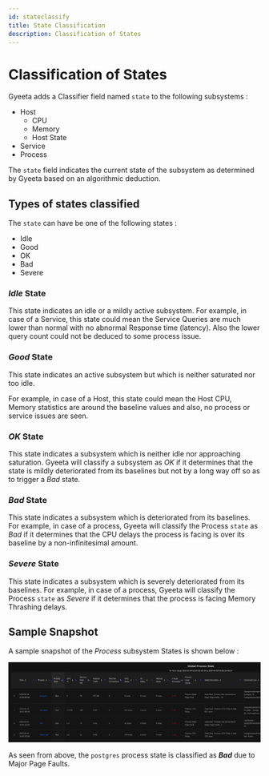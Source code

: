 ```yaml
---
id: stateclassify
title: State Classification
description: Classification of States
---
```


# Classification of States

Gyeeta adds a Classifier field named `state` to the following subsystems :

- Host
  - CPU
  - Memory
  - Host State
- Service
- Process

The `state` field indicates the current state of the subsystem as determined by Gyeeta based on an algorithmic deduction.

## Types of states classified

The `state` can have be one of the following states :

- Idle
- Good
- OK
- Bad
- Severe

### *Idle* State

This state indicates an idle or a mildly active subsystem. For example, in case of a Service, this state could mean the Service Queries
are much lower than normal with no abnormal Response time (latency). Also the lower query count could not be deduced to some process issue.

### *Good* State

This state indicates an active subsystem but which is neither saturated nor too idle. 

For example, in case of a Host, this state could mean the Host CPU, Memory statistics are around the baseline values and also, no
process or service issues are seen.

### *OK* State

This state indicates a subsystem which is neither idle nor approaching saturation. Gyeeta will classify a subsystem as *OK* if 
it determines that the state is mildly deteriorated from its baselines but not by a long way off so as to trigger a *Bad* state.

### *Bad* State

This state indicates a subsystem which is deteriorated from its baselines. For example, in case of a process, Gyeeta will
classify the Process `state` as *Bad* if it determines that the CPU delays the process is facing is over its baseline by a 
non-infinitesimal amount.

### *Severe* State

This state indicates a subsystem which is severely deteriorated from its baselines. For example, in case of a process, Gyeeta will
classify the Process `state` as *Severe* if it determines that the process is facing Memory Thrashing delays.


## Sample Snapshot

A sample snapshot of the *Process* subsystem States is shown below :

![Process States](/img/procstate1.png)

As seen from above, the `postgres` process state is classified as ___Bad___ due to Major Page Faults.


